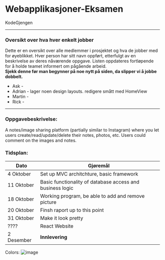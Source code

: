 # Webapplikasjoner-Eksamen
KodeGjengen

-----------------------------------------------------------------
### Oversikt over hva hver enkelt jobber
Dette er en oversikt over alle medlemmer i prosjektet og hva de jobber med for øyeblikket. Hver person har sitt navn oppført, etterfulgt av en beskrivelse av deres nåværende oppgave. Listen oppdateres fortløpende for å holde teamet informert om pågående arbeid. 
<br> **Sjekk denne før man begynner på noe nytt på siden, da slipper vi å jobbe dobbelt.**
* Ask -
* Adrian - lager noen design layouts. redigere smått med HomeView
* Martin -
* Rick -

------------------------------------------------------------------

### Oppgavebeskrivelse:
A notes/image sharing platform (partially similar to Instagram)
where you let users create/read/update/delete their notes, photos, etc. Users could comment on the images and notes.


### Tidsplan:
| Dato | Gjøremål |
|---|---|
| 4 Oktober | Set up MVC architchture, basic framework |
| 11 Oktober | Basic functionality of database access and business logic |
| 18 Oktober | Working program, be able to add and remove picture |
| 20 Oktober | Finsh raport up to this point |
| 31 Oktober | Make it look pretty |
| ???? | React Website |
| 2 Desember | **Innlevering** |

Colors:
![image](https://github.com/user-attachments/assets/3a22c18e-ab2b-4e38-af55-15c8aabcf076)
